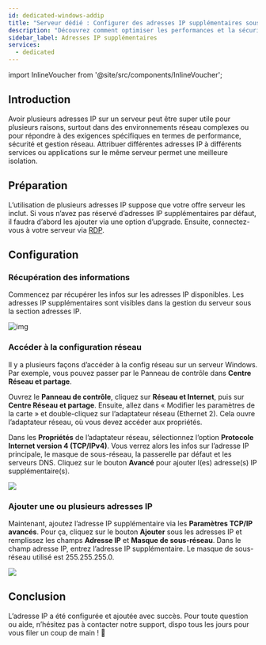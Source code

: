 ```yaml
---
id: dedicated-windows-addip
title: "Serveur dédié : Configurer des adresses IP supplémentaires sous Windows"
description: "Découvrez comment optimiser les performances et la sécurité de votre serveur en utilisant efficacement plusieurs adresses IP → En savoir plus maintenant"
sidebar_label: Adresses IP supplémentaires
services:
  - dedicated
---
```


import InlineVoucher from '@site/src/components/InlineVoucher';

## Introduction

Avoir plusieurs adresses IP sur un serveur peut être super utile pour plusieurs raisons, surtout dans des environnements réseau complexes ou pour répondre à des exigences spécifiques en termes de performance, sécurité et gestion réseau. Attribuer différentes adresses IP à différents services ou applications sur le même serveur permet une meilleure isolation.

<InlineVoucher />


## Préparation

L’utilisation de plusieurs adresses IP suppose que votre offre serveur les inclut. Si vous n’avez pas réservé d’adresses IP supplémentaires par défaut, il faudra d’abord les ajouter via une option d’upgrade. Ensuite, connectez-vous à votre serveur via [RDP](dedicated-windows-userdp).




## Configuration



### Récupération des informations

Commencez par récupérer les infos sur les adresses IP disponibles. Les adresses IP supplémentaires sont visibles dans la gestion du serveur sous la section adresses IP.

![img](https://screensaver01.zap-hosting.com/index.php/s/zAfKskX42rMSRmb/preview)





### Accéder à la configuration réseau

Il y a plusieurs façons d’accéder à la config réseau sur un serveur Windows. Par exemple, vous pouvez passer par le Panneau de contrôle dans **Centre Réseau et partage**.

Ouvrez le **Panneau de contrôle**, cliquez sur **Réseau et Internet**, puis sur **Centre Réseau et partage**. Ensuite, allez dans « Modifier les paramètres de la carte » et double-cliquez sur l’adaptateur réseau (Ethernet 2). Cela ouvre l’adaptateur réseau, où vous devez accéder aux propriétés.

Dans les **Propriétés** de l’adaptateur réseau, sélectionnez l’option **Protocole Internet version 4 (TCP/IPv4)**. Vous verrez alors les infos sur l’adresse IP principale, le masque de sous-réseau, la passerelle par défaut et les serveurs DNS. Cliquez sur le bouton **Avancé** pour ajouter l(es) adresse(s) IP supplémentaire(s).

![](https://screensaver01.zap-hosting.com/index.php/s/KtBawR89RASs4Jc/preview)



### Ajouter une ou plusieurs adresses IP

Maintenant, ajoutez l’adresse IP supplémentaire via les **Paramètres TCP/IP avancés**. Pour ça, cliquez sur le bouton **Ajouter** sous les adresses IP et remplissez les champs **Adresse IP** et **Masque de sous-réseau**. Dans le champ adresse IP, entrez l’adresse IP supplémentaire. Le masque de sous-réseau utilisé est 255.255.255.0.

![](https://screensaver01.zap-hosting.com/index.php/s/gsaceiYPqdiMC7x/preview)



## Conclusion

L’adresse IP a été configurée et ajoutée avec succès. Pour toute question ou aide, n’hésitez pas à contacter notre support, dispo tous les jours pour vous filer un coup de main ! 🙂

<InlineVoucher />